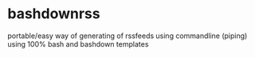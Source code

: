 bashdownrss
===========

portable/easy way of generating of rssfeeds using commandline (piping) using 100% bash and bashdown templates
